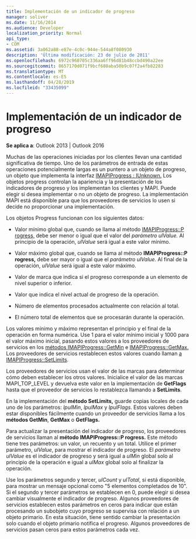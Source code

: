 ```yaml
---
title: Implementación de un indicador de progreso
manager: soliver
ms.date: 11/16/2014
ms.audience: Developer
localization_priority: Normal
api_type:
- COM
ms.assetid: 3a062a88-e87e-4c0c-944e-544a8f080930
description: 'Última modificación: 23 de julio de 2011'
ms.openlocfilehash: 6972c960705c336aa6ff96d81b48ccbd490a22ee
ms.sourcegitcommit: 8657170d071f9bcf680aba50b9c07f2a4fb82283
ms.translationtype: MT
ms.contentlocale: es-ES
ms.lasthandoff: 04/28/2019
ms.locfileid: "33435099"
---
```

# <a name="implementing-a-progress-indicator"></a>Implementación de un indicador de progreso

  
  
**Se aplica a**: Outlook 2013 | Outlook 2016 
  
Muchas de las operaciones iniciadas por los clientes llevan una cantidad significativa de tiempo. Uno de los parámetros de entrada de estas operaciones potencialmente largas es un puntero a un objeto de progreso, un objeto que implementa la interfaz [IMAPIProgress : IUnknown.](imapiprogressiunknown.md) Los objetos progress controlan la apariencia y la presentación de los indicadores de progreso y los implementan los clientes y MAPI. Puede elegir si desea implementar o no un objeto de progreso. La implementación MAPI está disponible para que los proveedores de servicios lo usen si decide no proporcionar una implementación. 
  
Los objetos Progress funcionan con los siguientes datos:
  
- Valor mínimo global que, cuando se llama al método [IMAPIProgress::P rogress,](imapiprogress-progress.md) debe ser menor o igual que el valor del _parámetro ulValue._ Al principio de la operación,  _ulValue_ será igual a este valor mínimo. 
    
- Valor máximo global que, cuando se llama al método **IMAPIProgress::P rogress,** debe ser mayor o igual que el _parámetro ulValue._ Al final de la operación,  _ulValue_ será igual a este valor máximo. 
    
- Valor de marca que indica si el progreso corresponde a un elemento de nivel superior o inferior.
    
- Valor que indica el nivel actual de progreso de la operación.
    
- Número de elementos procesados actualmente con relación al total.
    
- El número total de elementos que se procesarán durante la operación.
    
Los valores mínimo y máximo representan el principio y el final de la operación en forma numérica. Use 1 para el valor mínimo inicial y 1000 para el valor máximo inicial, pasando estos valores a los proveedores de servicios en los [métodos IMAPIProgress::GetMin](imapiprogress-getmin.md) e [IMAPIProgress::GetMax.](imapiprogress-getmax.md) Los proveedores de servicios restablecen estos valores cuando llaman [a IMAPIProgress::SetLimits](imapiprogress-setlimits.md). 
  
Los proveedores de servicios usan el valor de las marcas para determinar cómo deben establecer los otros valores. Inicialice el valor de las marcas MAPI_TOP_LEVEL y devuelva este valor en la implementación de **GetFlags** hasta que el proveedor de servicios lo restablezca llamando a **SetLimits**. 
  
En la implementación del **método SetLimits,** guarde copias locales de cada uno de los parámetros:  _lpulMin_,  _lpulMax_ y  _lpulFlags_. Estos valores deben estar disponibles fácilmente cuando un proveedor de servicios llama a los **métodos GetMin**, **GetMax** o **GetFlags.** 
  
Para actualizar la presentación del indicador de progreso, los proveedores de servicios llaman al **método IMAPIProgress::P rogress.** Este método tiene tres parámetros: un valor, un recuento y un total. Utilice el primer parámetro,  _ulValue_, para mostrar el indicador de progreso. El  _parámetro ulValue_ es el indicador de progreso y será igual a  _ulMin_ global solo al principio de la operación e igual a  _ulMax_ global solo al finalizar la operación. 
  
Use los parámetros segundo y tercer,  _ulCount_ y  _ulTotal_, si está disponible, para mostrar un mensaje opcional como "5 elementos completados de 10". Si el segundo y tercer parámetros se establecen en 0, puede elegir si desea cambiar visualmente el indicador de progreso. Algunos proveedores de servicios establecen estos parámetros en ceros para indicar que están procesando un subobjeto cuyo progreso se supervisa con relación a un objeto primario. En esta situación, tiene sentido cambiar la presentación solo cuando el objeto primario notifica el progreso. Algunos proveedores de servicios pasan ceros para estos parámetros cada vez. 
  

